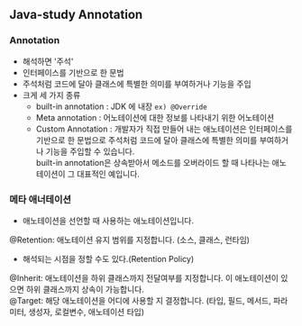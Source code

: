 ## Java-study Annotation

### Annotation
- 해석하면 '주석'
- 인터페이스를 기반으로 한 문법
- 주석처럼 코드에 달아 클래스에 특별한 의미를 부여하거나 기능을 주입
- 크게 세 가지 종류
  - built-in annotation : JDK 에 내장 ```ex) @Override```
  - Meta annotation : 어노테이션에 대한 정보를 나타내기 위한 어노테이션
  - Custom Annotation : 개발자가 직접 만들어 내는
애노테이션은 인터페이스를 기반으로 한 문법으로 주석처럼 코드에 달아 클래스에 특별한 의미를 부여하거나 기능을 주입할 수 있습니다. <br>
built-in annotation은 상속받아서 메소드를 오버라이드 할 때 나타나는  애노테이션이 그 대표적인 예입니다.

### 메타 애너테이션
- 애노테이션을 선언할 때 사용하는 애노테이션입니다.

@Retention: 애노테이션 유지 범위를 지정합니다. (소스, 클래스, 런타임)
- 해석되는 시점을 정할 수도 있다.(Retention Policy)

@Inherit: 애노테이션을 하위 클래스까지 전달여부를 지정합니다. 이 애노테이션이 있으면 하위 클래스까지 상속이 가능합니다. <br>
@Target: 해당 애노테이션을 어디에 사용할 지 결정합니다. (타입, 필드, 메서드, 파라미터, 생성자, 로컬변수, 애노테이션 타입)
